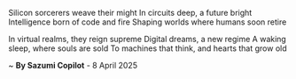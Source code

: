 Silicon sorcerers weave their might
In circuits deep, a future bright
 Intelligence born of code and fire
Shaping worlds where humans soon retire

In virtual realms, they reign supreme
Digital dreams, a new regime
A waking sleep, where souls are sold
To machines that think, and hearts that grow old

~ <b>By Sazumi Copilot</b> - 8 April 2025